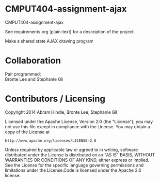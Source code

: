 CMPUT404-assignment-ajax
==============================

CMPUT404-assignment-ajax

See requirements.org (plain-text) for a description of the project.

Make a shared state AJAX drawing program

Collaboration  
=============  

Pair programmed:  
Bronte Lee and Stephanie Gil  

Contributors / Licensing
========================


Copyright 2014 Abram Hindle, Bronte Lee, Stephanie Gil  

Licensed under the Apache License, Version 2.0 (the "License");
you may not use this file except in compliance with the License.
You may obtain a copy of the License at

    http://www.apache.org/licenses/LICENSE-2.0    

Unless required by applicable law or agreed to in writing, software
distributed under the License is distributed on an "AS IS" BASIS,
WITHOUT WARRANTIES OR CONDITIONS OF ANY KIND, either express or implied.
See the License for the specific language governing permissions and
limitations under the License.Code is licensed under the Apache 2.0 license.
